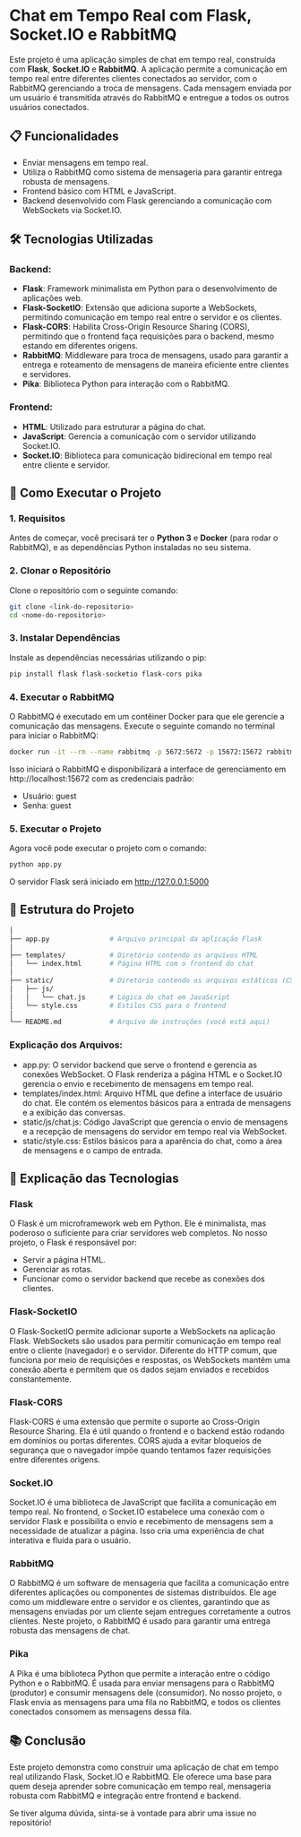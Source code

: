 # Chat em Tempo Real com Flask, Socket.IO e RabbitMQ

Este projeto é uma aplicação simples de chat em tempo real, construída com **Flask**, **Socket.IO** e **RabbitMQ**. A aplicação permite a comunicação em tempo real entre diferentes clientes conectados ao servidor, com o RabbitMQ gerenciando a troca de mensagens. Cada mensagem enviada por um usuário é transmitida através do RabbitMQ e entregue a todos os outros usuários conectados.

## 📋 Funcionalidades

- Enviar mensagens em tempo real.
- Utiliza o RabbitMQ como sistema de mensageria para garantir entrega robusta de mensagens.
- Frontend básico com HTML e JavaScript.
- Backend desenvolvido com Flask gerenciando a comunicação com WebSockets via Socket.IO.

## 🛠️ Tecnologias Utilizadas

### Backend:
- **Flask**: Framework minimalista em Python para o desenvolvimento de aplicações web.
- **Flask-SocketIO**: Extensão que adiciona suporte a WebSockets, permitindo comunicação em tempo real entre o servidor e os clientes.
- **Flask-CORS**: Habilita Cross-Origin Resource Sharing (CORS), permitindo que o frontend faça requisições para o backend, mesmo estando em diferentes origens.
- **RabbitMQ**: Middleware para troca de mensagens, usado para garantir a entrega e roteamento de mensagens de maneira eficiente entre clientes e servidores.
- **Pika**: Biblioteca Python para interação com o RabbitMQ.

### Frontend:

- **HTML**: Utilizado para estruturar a página do chat.
- **JavaScript**: Gerencia a comunicação com o servidor utilizando Socket.IO.
- **Socket.IO**: Biblioteca para comunicação bidirecional em tempo real entre cliente e servidor.

## 🚀 Como Executar o Projeto

### 1. Requisitos

Antes de começar, você precisará ter o **Python 3** e **Docker** (para rodar o RabbitMQ), e as dependências Python instaladas no seu sistema.

### 2. Clonar o Repositório

Clone o repositório com o seguinte comando:

```bash
git clone <link-do-repositorio>
cd <nome-do-repositorio>
```

### 3. Instalar Dependências

Instale as dependências necessárias utilizando o pip:
```bash
pip install flask flask-socketio flask-cors pika
```

### 4. Executar o RabbitMQ

O RabbitMQ é executado em um contêiner Docker para que ele gerencie a comunicação das mensagens. Execute o seguinte comando no terminal para iniciar o RabbitMQ:

```bash
docker run -it --rm --name rabbitmq -p 5672:5672 -p 15672:15672 rabbitmq:3-management
```
Isso iniciará o RabbitMQ e disponibilizará a interface de gerenciamento em http://localhost:15672 com as credenciais padrão:

 - Usuário: guest
 - Senha: guest

### 5. Executar o Projeto

Agora você pode executar o projeto com o comando:

```bash
python app.py
```
O servidor Flask será iniciado em http://127.0.0.1:5000

## 📂 Estrutura do Projeto
```bash
│
├── app.py               # Arquivo principal da aplicação Flask
│
├── templates/           # Diretório contendo os arquivos HTML
│   └── index.html       # Página HTML com o frontend do chat
│
├── static/              # Diretório contendo os arquivos estáticos (CSS e JS)
│   ├── js/
│   │   └── chat.js      # Lógica do chat em JavaScript
│   └── style.css        # Estilos CSS para o frontend
│
└── README.md            # Arquivo de instruções (você está aqui)
```

### Explicação dos Arquivos:
 - app.py: O servidor backend que serve o frontend e gerencia as conexões WebSocket. O Flask renderiza a página HTML e o Socket.IO gerencia o envio e recebimento de mensagens em tempo real.
 - templates/index.html: Arquivo HTML que define a interface de usuário do chat. Ele contém os elementos básicos para a entrada de mensagens e a exibição das conversas.
 - static/js/chat.js: Código JavaScript que gerencia o envio de mensagens e a recepção de mensagens do servidor em tempo real via WebSocket.
 - static/style.css: Estilos básicos para a aparência do chat, como a área de mensagens e o campo de entrada.

## 🧠 Explicação das Tecnologias

### Flask
 O Flask é um microframework web em Python. Ele é minimalista, mas poderoso o suficiente para criar servidores web completos. No nosso projeto, o Flask é responsável por:

 - Servir a página HTML.
 - Gerenciar as rotas.
 - Funcionar como o servidor backend que recebe as conexões dos clientes.

### Flask-SocketIO
 O Flask-SocketIO permite adicionar suporte a WebSockets na aplicação Flask. WebSockets são usados para permitir comunicação em tempo real entre o cliente (navegador) e o servidor. Diferente do HTTP comum, que funciona por meio de requisições e respostas, os WebSockets mantêm uma conexão aberta e permitem que os dados sejam enviados e recebidos constantemente.

### Flask-CORS
 Flask-CORS é uma extensão que permite o suporte ao Cross-Origin Resource Sharing. Ela é útil quando o frontend e o backend estão rodando em domínios ou portas diferentes. CORS ajuda a evitar bloqueios de segurança que o navegador impõe quando tentamos fazer requisições entre diferentes origens.

### Socket.IO
 Socket.IO é uma biblioteca de JavaScript que facilita a comunicação em tempo real. No frontend, o Socket.IO estabelece uma conexão com o servidor Flask e possibilita o envio e recebimento de mensagens sem a necessidade de atualizar a página. Isso cria uma experiência de chat interativa e fluida para o usuário.

###  RabbitMQ
O RabbitMQ é um software de mensageria que facilita a comunicação entre diferentes aplicações ou componentes de sistemas distribuídos. Ele age como um middleware entre o servidor e os clientes, garantindo que as mensagens enviadas por um cliente sejam entregues corretamente a outros clientes. Neste projeto, o RabbitMQ é usado para garantir uma entrega robusta das mensagens de chat.

### Pika
A Pika é uma biblioteca Python que permite a interação entre o código Python e o RabbitMQ. É usada para enviar mensagens para o RabbitMQ (produtor) e consumir mensagens dele (consumidor). No nosso projeto, o Flask envia as mensagens para uma fila no RabbitMQ, e todos os clientes conectados consomem as mensagens dessa fila.

## 📚 Conclusão

Este projeto demonstra como construir uma aplicação de chat em tempo real utilizando Flask, Socket.IO e RabbitMQ. Ele oferece uma base para quem deseja aprender sobre comunicação em tempo real, mensageria robusta com RabbitMQ e integração entre frontend e backend. 

Se tiver alguma dúvida, sinta-se à vontade para abrir uma issue no repositório!
